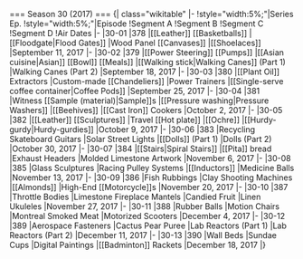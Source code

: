 === Season 30 (2017) ===
{| class="wikitable"
|-
!style="width:5%;"|Series Ep.
!style="width:5%;"|Episode
!Segment A
!Segment B
!Segment C
!Segment D
!Air Dates
|-
|30-01
|378
|[[Leather]] [[Basketballs]]
|[[Floodgate|Flood Gates]]
|Wood Panel [[Canvases]]
|[[Shoelaces]]
|September 11, 2017
|-
|30-02
|379
|[[Power Steering]] [[Pumps]]
|[[Asian cuisine|Asian]] [[Bowl]] [[Meals]]
|[[Walking stick|Walking Canes]] (Part 1)
|Walking Canes (Part 2)
|September 18, 2017
|-
|30-03
|380
|[[Plant Oil]] Extractors
|Custom-made [[Chandeliers]]
|Power Trainers
|[[Single-serve coffee container|Coffee Pods]]
|September 25, 2017
|-
|30-04
|381
|Witness [[Sample (material)|Sample]]s
|[[Pressure washing|Pressure Washers]]
|[[Beehives]]
|[[Cast Iron]] Cookers
|October 2, 2017
|-
|30-05
|382
|[[Leather]] [[Sculptures]]
|Travel [[Hot plate]]
|[[Ochre]]
|[[Hurdy-gurdy|Hurdy-gurdies]]
|October 9, 2017
|-
|30-06
|383
|Recycling Skateboard Guitars
|Solar Street Lights
|[[Dolls]] (Part 1)
|Dolls (Part 2)
|October 30, 2017
|-
|30-07
|384
|[[Stairs|Spiral Stairs]]
|[[Pita]] bread
|Exhaust Headers
|Molded Limestone Artwork
|November 6, 2017
|-
|30-08
|385
|Glass Sculptures
|Racing Pulley Systems
|[[Inductors]]
|Medicine Balls
|November 13, 2017
|-
|30-09
|386
|Fish Rubbings
|Clay Shooting Machines
|[[Almonds]]
|High-End [[Motorcycle]]s
|November 20, 2017
|-
|30-10
|387
|Throttle Bodies
|Limestone Fireplace Mantels
|Candied Fruit
|Linen Ukuleles
|November 27, 2017
|-
|30-11
|388
|Rubber Balls
|Motion Chairs
|Montreal Smoked Meat
|Motorized Scooters
|December 4, 2017
|-
|30-12
|389
|Aerospace Fasteners
|Cactus Pear Puree
|Lab Reactors (Part 1)
|Lab Reactors (Part 2)
|December 11, 2017
|-
|30-13
|390
|Wall Beds
|Sundae Cups
|Digital Paintings
|[[Badminton]] Rackets
|December 18, 2017
|}
